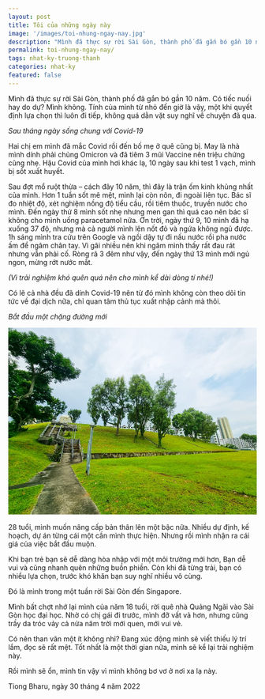 ```yaml
---
layout: post
title: Tôi của những ngày này  
image: '/images/toi-nhung-ngay-nay.jpg'
description: "Mình đã thực sự rời Sài Gòn, thành phố đã gắn bó gần 10 năm. Có tiếc nuối hay do dự? Mình không." 
permalink: toi-nhung-ngay-nay/
tags: nhat-ky-truong-thanh
categories: nhat-ky
featured: false
---
```

Mình đã thực sự rời Sài Gòn, thành phố đã gắn bó gần 10 năm. Có tiếc nuối hay do dự? Mình không. Tính của mình từ nhỏ đến giờ là vậy, một khi quyết định lựa chọn thì luôn đi tiếp, không quá dằn vặt suy nghĩ về chuyện đã qua.

_Sau tháng ngày sống chung với Covid-19_

Hai chị em mình đã mắc Covid rồi đến bố mẹ ở quê cũng bị. May là nhà mình dính phải chủng Omicron và đã tiêm 3 mũi Vaccine nên triệu chứng cũng nhẹ. Hậu Covid của mình hơi khác lạ, 10 ngày sau khi test 1 vạch, mình bị sốt xuất huyết.

Sau đợt mổ ruột thừa – cách đây 10 năm, thì đây là trận ốm kinh khủng nhất của mình. Hơn 1 tuần sốt mê mệt, mình lại còn nôn, đi ngoài liên tục. Bác sĩ đo nhiệt độ, xét nghiệm nồng độ tiểu cầu, rồi tiêm thuốc, truyền nước cho mình. Đến ngày thứ 8 mình sốt nhẹ nhưng men gan thì quá cao nên bác sĩ không cho mình uống paracetamol nữa. Ơn trời, ngày thứ 9, 10 mình đã hạ xuống 37 độ, nhưng mà cả người mình lên nốt đỏ và ngứa không ngủ được. 1h sáng mình tra cứu trên Google và ngồi dậy tự đi nấu nước rồi pha nước ấm để ngâm chân tay. Vì gãi nhiều nên khi ngâm mình thấy rất đau rát nhưng vẫn phải cố. Ròng rã 3 đêm như vậy, đến ngày thứ 13 mình mới ngủ ngon, mừng rớt nước mắt. 

_(Vì trải nghiệm khó quên quá nên cho mình kể dài dòng tí nhé!)_

Có lẽ cả nhà đều đã dính Covid-19 nên từ đó mình không còn theo dõi tin tức về đại dịch nữa, chỉ quan tâm thủ tục xuất nhập cảnh mà thôi. 

_Bắt đầu một chặng đường mới_

![Chặng đường phía trước](/images/toi-nhung-ngay-nay-1.jpg)

28 tuổi, mình muốn nâng cấp bản thân lên một bậc nữa. Nhiều dự định, kế hoạch, dự án từng cái một cần mình thực hiện. Nhưng rồi mình nhận ra cái giá của việc bắt đầu muộn. 

Khi bạn trẻ bạn sẽ dễ dàng hòa nhập với một môi trường mới hơn, Bạn dễ vui và cũng nhanh quên những buồn phiền. Còn khi đã từng trải, bạn có nhiều lựa chọn, trước khó khăn bạn suy nghĩ nhiều vô cùng.

Đó là mình trong một tuần rời Sài Gòn đến Singapore. 

Mình bất chợt nhớ lại mình của năm 18 tuổi, rời quê nhà Quảng Ngãi vào Sài Gòn học đại học. Nhờ có chị gái đi trước, mình đỡ vất vả hơn, nhưng cũng trầy da tróc vảy cả nửa năm trời mới quen, mới vui vẻ.

Có nên than vãn một ít không nhỉ? Đang xúc động mình sẽ viết thiếu lý trí lắm, đọc sẽ rất mệt. Tốt nhất là một thời gian nữa, mình sẽ kể lại trải nghiệm này.

Rồi mình sẽ ổn, mình tin vậy vì mình không bơ vơ ở nơi xa lạ này.

Tiong Bharu, ngày 30 tháng 4 năm 2022
